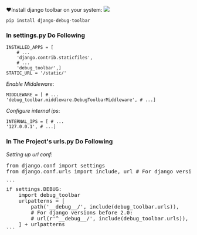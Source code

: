 
:heart:Install django toolbar on your system:   [![](https://img.shields.io/badge/pip-django__toolbar-yellowgreen.svg)](https://pypi.org/project/django-debug-toolbar/)

<code>pip install django-debug-toolbar</code>
<h3>In settings.py Do Following</h3>
<code><pre>INSTALLED_APPS = [
    # ...
    'django.contrib.staticfiles',
    # ...
    'debug_toolbar',]
STATIC_URL = '/static/'
</pre></code>

*Enable Middleware*:
<code><pre>MIDDLEWARE = [
    # ...
    'debug_toolbar.middleware.DebugToolbarMiddleware',
    # ...]
</pre></code>

*Configure internal ips*:
<code><pre>INTERNAL_IPS = [
    # ...
    '127.0.0.1',
    # ...]
</pre></code>

<h3>In The Project's urls.py Do Following</h3>

_Setting up url conf_:
<pre>
from django.conf import settings
from django.conf.urls import include, url # For django versions before 2.0from django.urls import include, path # For django versions from 2.0 and up 

```
if settings.DEBUG:
    import debug_toolbar
    urlpatterns = [
        path('__debug__/', include(debug_toolbar.urls)),
        # For django versions before 2.0:
        # url(r'^__debug__/', include(debug_toolbar.urls)),
    ] + urlpatterns
```
</pre>

